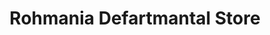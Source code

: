---
title: "Rohmania Defartmantal Store"
url: /chauddagram/rohmania-defartmantal-store/
shop: Elektronik
---